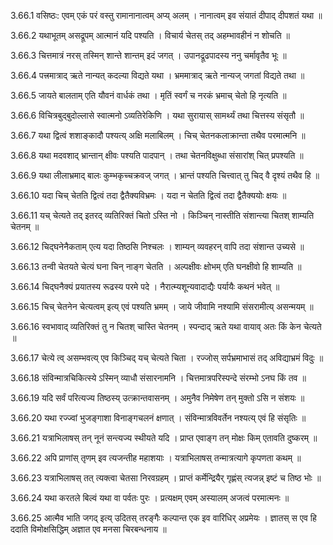 3.66.1
वसिष्ठः:
एवम् एकं परं वस्तु रामानानात्वम् अप्य् अलम् ।
नानात्वम् इव संयातं दीपाद् दीपशतं यथा ॥


3.66.2
यथाभूतम् असद्रूपम् आत्मानं यदि पश्यति ।
विचार्य चेतस् तद् अहम्भावहीनं न शोचति ॥


3.66.3
चित्तमात्रं नरस् तस्मिन् शान्ते शान्तम् इदं जगत् ।
उपानद्रूढपादस्य ननु चर्मावृतैव भूः ॥


3.66.4
पत्त्रमात्राद् ऋते नान्यत् कदल्या विद्यते यथा ।
भ्रममात्राद् ऋते नान्यज् जगतां विद्यते तथा ॥


3.66.5
जायते बालताम् एति यौवनं वार्धकं तथा ।
मृतिं स्वर्गं च नरकं भ्रमाच् चेतो हि नृत्यति ॥


3.66.6
विचित्रबुद्बुदोल्लासे स्वात्मनो ऽव्यतिरेकिणि ।
यथा सुरायास् सामर्थ्यं तथा चित्तस्य संसृतौ ॥


3.66.7
यथा द्वित्वं शशाङ्कादौ पश्यत्य् अक्षि मलाबिलम् ।
चिच् चेतनकलाक्रान्ता तथैव परमात्मनि ॥


3.66.8
यथा मदवशाद् भ्रान्तान् क्षीवः पश्यति पादपान् ।
तथा चेतनविक्षुब्धा संसारांश् चित् प्रपश्यति ॥


3.66.9
यथा लीलाभ्रमाद् बालः कुम्भकृच्चक्रवज् जगत् ।
भ्रान्तं पश्यति चित्त्वात् तु चिद् वै दृश्यं तथैव हि ॥


3.66.10
यदा चिच् चेतति द्वित्वं तदा द्वैतैक्यविभ्रमः ।
यदा न चेतति द्वित्वं तदा द्वैतैक्ययोः क्षयः ॥


3.66.11
यच् चेत्यते तद् इतरद् व्यतिरिक्तं चितो ऽस्ति नो ।
किञ्चिन् नास्तीति संशान्त्या चितश् शाम्यति चेतनम् ॥


3.66.12
चिद्घनेनैकताम् एत्य यदा तिष्ठसि निश्चलः ।
शाम्यन् व्यवहरन् वापि तदा संशान्त उच्यसे ॥


3.66.13
तन्वी चेतयते चेत्यं घना चिन् नाङ्ग चेतति ।
अल्पक्षीवः क्षोभम् एति घनक्षीवो हि शाम्यति ॥


3.66.14
चिद्घनैक्यं प्रयातस्य रूढस्य परमे पदे ।
नैरात्म्यशून्यवादाद्यैः पर्यायैः कथनं भवेत् ॥


3.66.15
चिच् चेतनेन चेत्यत्वम् इत्य् एवं पश्यति भ्रमम् ।
जाये जीवामि नश्यामि संसरामीत्य् असन्मयम् ॥


3.66.16
स्वभावाद् व्यतिरिक्तं तु न चितश् चास्ति चेतनम् ।
स्पन्दाद् ऋते यथा वायाव् अतः किं केन चेत्यते ॥


3.66.17
चेत्ये त्व् असम्भवत्य् एव किञ्चिद् यच् चेत्यते चिता ।
रज्जोस् सर्पभ्रमाभासं तद् अविद्याभ्रमं विदुः ॥


3.66.18
संविन्मात्रचिकित्स्ये ऽस्मिन् व्याधौ संसारनामनि ।
चित्तमात्रपरिस्पन्दे संरम्भो ऽनघ किं तव ॥


3.66.19
यदि सर्वं परित्यज्य तिष्ठस्य् उत्क्रान्तवासनम् ।
अमुनैव निमेषेण तन् मुक्तो ऽसि न संशयः ॥


3.66.20
यथा रज्ज्वां भुजङ्गाशा विनाङ्गचलनं क्षणात् ।
संविन्मात्रविवर्तेन नश्यत्य् एवं हि संसृतिः ॥


3.66.21
यत्राभिलाषस् तन् नूनं सन्त्यज्य स्थीयते यदि ।
प्राप्त एवाङ्ग तन् मोक्षः किम् एतावति दुष्करम् ॥


3.66.22
अपि प्राणांस् तृणम् इव त्यजन्तीह महाशयाः ।
यत्राभिलाषस् तन्मात्रत्यागे कृपणता कथम् ॥


3.66.23
यत्राभिलाषस् तत् त्यक्त्वा चेतसा निरवग्रहम् ।
प्राप्तं कर्मेन्द्रियैर् गृह्णंस् त्यजन्न् इष्टं च तिष्ठ भोः ॥


3.66.24
यथा करतले बिल्वं यथा वा पर्वतः पुरः ।
प्रत्यक्षम् एवम् अस्यालम् अजत्वं परमात्मनः ॥


3.66.25
आत्मैव भाति जगद् इत्य् उदितस् तरङ्गैः कल्पान्त एक इव वारिधिर् अप्रमेयः ।
ज्ञातस् स एव हि ददाति विमोक्षसिद्धिम् अज्ञात एव मनसा चिरबन्धनाय ॥

